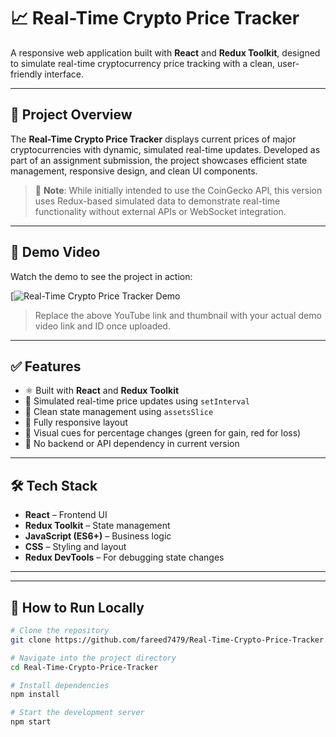 # 📈 Real-Time Crypto Price Tracker

A responsive web application built with **React** and **Redux Toolkit**, designed to simulate real-time cryptocurrency price tracking with a clean, user-friendly interface.

---

## 🚀 Project Overview

The **Real-Time Crypto Price Tracker** displays current prices of major cryptocurrencies with dynamic, simulated real-time updates. Developed as part of an assignment submission, the project showcases efficient state management, responsive design, and clean UI components.

> 🔔 **Note**: While initially intended to use the CoinGecko API, this version uses Redux-based simulated data to demonstrate real-time functionality without external APIs or WebSocket integration.

---

## 🎥 Demo Video

Watch the demo to see the project in action:

[![Real-Time Crypto Price Tracker Demo](https://www.loom.com/share/dd7d143379fd46cf819d988a25094a58?sid=cc8e9036-5d15-489b-9284-babe69edc530)

> Replace the above YouTube link and thumbnail with your actual demo video link and ID once uploaded.

---

## ✅ Features

- ⚛️ Built with **React** and **Redux Toolkit**
- 🔄 Simulated real-time price updates using `setInterval`
- 🧠 Clean state management using `assetsSlice`
- 📱 Fully responsive layout
- 🎨 Visual cues for percentage changes (green for gain, red for loss)
- 💾 No backend or API dependency in current version

---

## 🛠️ Tech Stack

- **React** – Frontend UI
- **Redux Toolkit** – State management
- **JavaScript (ES6+)** – Business logic
- **CSS** – Styling and layout
- **Redux DevTools** – For debugging state changes

---


---

## 🧪 How to Run Locally

```bash
# Clone the repository
git clone https://github.com/fareed7479/Real-Time-Crypto-Price-Tracker.git

# Navigate into the project directory
cd Real-Time-Crypto-Price-Tracker

# Install dependencies
npm install

# Start the development server
npm start

